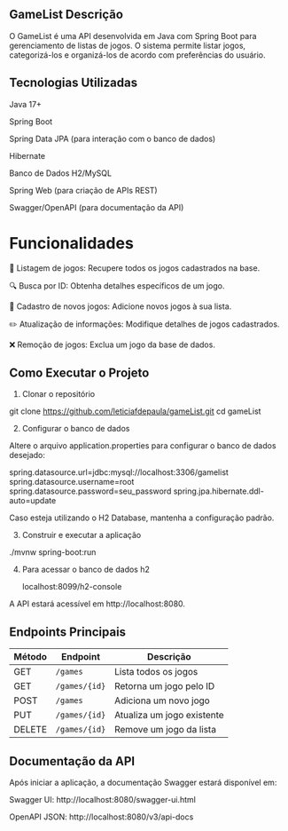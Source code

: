 
## GameList Descrição

O GameList é uma API desenvolvida em Java com Spring Boot para gerenciamento de listas de jogos. O sistema permite listar jogos, categorizá-los e organizá-los de acordo com preferências do usuário.

## Tecnologias Utilizadas

Java 17+

Spring Boot

Spring Data JPA (para interação com o banco de dados)

Hibernate

Banco de Dados H2/MySQL

Spring Web (para criação de APIs REST)

Swagger/OpenAPI (para documentação da API)

# Funcionalidades

📌 Listagem de jogos: Recupere todos os jogos cadastrados na base.

🔍 Busca por ID: Obtenha detalhes específicos de um jogo.

📝 Cadastro de novos jogos: Adicione novos jogos à sua lista.

✏️ Atualização de informações: Modifique detalhes de jogos cadastrados.

❌ Remoção de jogos: Exclua um jogo da base de dados.

## Como Executar o Projeto

1. Clonar o repositório

git clone https://github.com/leticiafdepaula/gameList.git
cd gameList

2. Configurar o banco de dados

Altere o arquivo application.properties para configurar o banco de dados desejado:

spring.datasource.url=jdbc:mysql://localhost:3306/gamelist
spring.datasource.username=root
spring.datasource.password=seu_password
spring.jpa.hibernate.ddl-auto=update

Caso esteja utilizando o H2 Database, mantenha a configuração padrão.

3. Construir e executar a aplicação

./mvnw spring-boot:run

4. Para acessar o banco de dados h2
   
   localhost:8099/h2-console

A API estará acessível em http://localhost:8080.

## Endpoints Principais

| Método | Endpoint        | Descrição                       |
|--------|---------------|---------------------------------|
| GET    | `/games`       | Lista todos os jogos          |
| GET    | `/games/{id}`  | Retorna um jogo pelo ID       |
| POST   | `/games`       | Adiciona um novo jogo         |
| PUT    | `/games/{id}`  | Atualiza um jogo existente    |
| DELETE | `/games/{id}`  | Remove um jogo da lista       |


## Documentação da API

Após iniciar a aplicação, a documentação Swagger estará disponível em:

Swagger UI: http://localhost:8080/swagger-ui.html

OpenAPI JSON: http://localhost:8080/v3/api-docs

